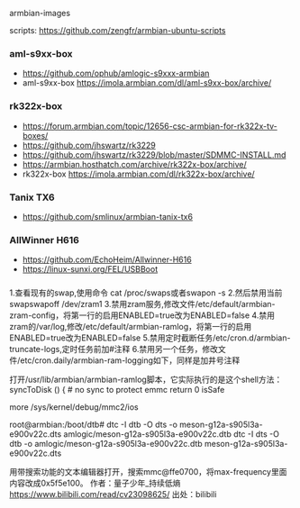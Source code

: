 armbian-images

scripts: https://github.com/zengfr/armbian-ubuntu-scripts

### aml-s9xx-box
- https://github.com/ophub/amlogic-s9xxx-armbian
- aml-s9xx-box https://imola.armbian.com/dl/aml-s9xx-box/archive/

### rk322x-box 
- https://forum.armbian.com/topic/12656-csc-armbian-for-rk322x-tv-boxes/
- https://github.com/jhswartz/rk3229
- https://github.com/jhswartz/rk3229/blob/master/SDMMC-INSTALL.md
- https://armbian.hosthatch.com/archive/rk322x-box/archive/
- rk322x-box   https://imola.armbian.com/dl/rk322x-box/archive/
### Tanix TX6
- https://github.com/smlinux/armbian-tanix-tx6
### AllWinner H616
- https://github.com/EchoHeim/Allwinner-H616
- https://linux-sunxi.org/FEL/USBBoot

###    

1.查看现有的swap,使用命令
cat /proc/swaps或者swapon -s
2.然后禁用当前swapswapoff /dev/zram1
3.禁用zram服务,修改文件/etc/default/armbian-zram-config，将第一行的启用ENABLED=true改为ENABLED=false
4.禁用zram的/var/log,修改/etc/default/armbian-ramlog，将第一行的启用ENABLED=true改为ENABLED=false
5.禁用定时截断任务/etc/cron.d/armbian-truncate-logs,定时任务前加#注释
6.禁用另一个任务，修改文件/etc/cron.daily/armbian-ram-logging如下，同样是加井号注释


打开/usr/lib/armbian/armbian-ramlog脚本，它实际执行的是这个shell方法：
syncToDisk () {
	# no sync to protect emmc
	return 0
	isSafe
	
	
	
	
	
	
	
	
	
more /sys/kernel/debug/mmc2/ios




root@armbian:/boot/dtb# dtc -I dtb -O dts -o meson-g12a-s905l3a-e900v22c.dts amlogic/meson-g12a-s905l3a-e900v22c.dtb
dtc -I dts -O dtb -o amlogic/meson-g12a-s905l3a-e900v22c.dtb meson-g12a-s905l3a-e900v22c.dts

用带搜索功能的文本编辑器打开，搜索mmc@ffe0700，将max-frequency里面内容改成0x5f5e100。 作者：量子少年_持续低熵 https://www.bilibili.com/read/cv23098625/ 出处：bilibili